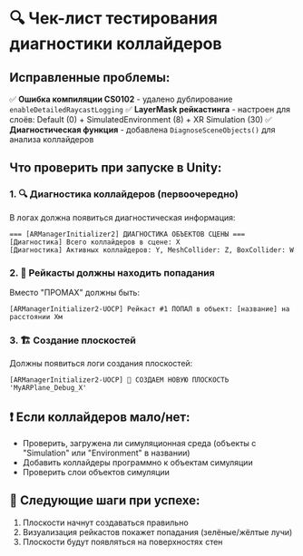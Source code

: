 # 🔍 Чек-лист тестирования диагностики коллайдеров

## Исправленные проблемы:
✅ **Ошибка компиляции CS0102** - удалено дублирование `enableDetailedRaycastLogging`
✅ **LayerMask рейкастинга** - настроен для слоёв: Default (0) + SimulatedEnvironment (8) + XR Simulation (30)
✅ **Диагностическая функция** - добавлена `DiagnoseSceneObjects()` для анализа коллайдеров

## Что проверить при запуске в Unity:

### 1. 🔍 Диагностика коллайдеров (первоочередно)
В логах должна появиться диагностическая информация:
```
=== [ARManagerInitializer2] ДИАГНОСТИКА ОБЪЕКТОВ СЦЕНЫ ===
[Диагностика] Всего коллайдеров в сцене: X
[Диагностика] Активных коллайдеров: Y, MeshCollider: Z, BoxCollider: W
```

### 2. 🎯 Рейкасты должны находить попадания
Вместо "ПРОМАХ" должны быть:
```
[ARManagerInitializer2-UOCP] Рейкаст #1 ПОПАЛ в объект: [название] на расстоянии Xм
```

### 3. 🏗️ Создание плоскостей
Должны появиться логи создания плоскостей:
```
[ARManagerInitializer2-UOCP] 🧬 СОЗДАЕМ НОВУЮ ПЛОСКОСТЬ 'MyARPlane_Debug_X'
```

## ❗ Если коллайдеров мало/нет:
- Проверить, загружена ли симуляционная среда (объекты с "Simulation" или "Environment" в названии)
- Добавить коллайдеры программно к объектам симуляции
- Проверить слои объектов симуляции

## 🚀 Следующие шаги при успехе:
1. Плоскости начнут создаваться правильно
2. Визуализация рейкастов покажет попадания (зелёные/жёлтые лучи)
3. Плоскости будут появляться на поверхностях стен 